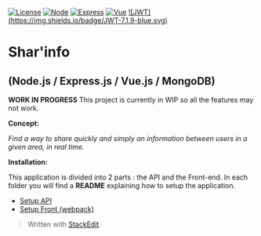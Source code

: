 [![License](https://img.shields.io/badge/License-GPL3.0-blue.svg)](https://github.com/Arctic76/Sharing-System/blob/master/LICENSE) [ ![Node](https://img.shields.io/badge/Node-4.6.0-blue.svg)](https://nodejs.org/en/) [ ![Express](https://img.shields.io/badge/Express.js-4.13.4-blue.svg)](http://expressjs.com/) [ ![Vue](https://img.shields.io/badge/Vue.js-2.0.1-blue.svg)](https://vuejs.org/) [ ![JWT] (https://img.shields.io/badge/JWT-7.1.9-blue.svg)](https://jwt.io/)

**Shar'info**
=============

(Node.js / Express.js / Vue.js / MongoDB)
-----------------------------------------

**WORK IN PROGRESS**
This project is currently in WIP so all the features may not work.

**Concept:**

*Find a way to share quickly and simply an information between users in a given area, in real time.*

**Installation:**

This application is divided into 2 parts : the API and the Front-end. In each folder you will find a **README** explaining how to setup the application.

 - [Setup API](https://github.com/Arctic76/Sharing-System/tree/dev/API)
 - [Setup Front (webpack)](https://github.com/Arctic76/Sharing-System/tree/dev/Front)





> Written with [StackEdit](https://stackedit.io/).
